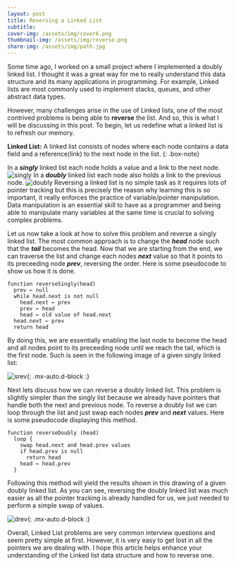 ```yaml
---
layout: post
title: Reversing a Linked List
subtitle: 
cover-img: /assets/img/cover6.png
thumbnail-img: /assets/img/reverse.png
share-img: /assets/img/path.jpg
---
```

Some time ago, I worked on a small project where I implemented a doubly linked list. I thought it was a great way for me to really understand this data structure and its many applications in programming. For example, Linked lists are most commonly used to implement stacks, queues, and other abstract data types. 

However, many challenges arise in the use of Linked lists, one of the most contrived problems is being able to **reverse** the list. And so, this is what I will be discussing in this post. To begin, let us redefine what a linked list is to refresh our memory.

**Linked List:** A linked list consists of nodes where each node contains a data field and a reference(link) to the next node in the list.
{: .box-note}

In a ***singly*** linked list each node holds a value and a link to the next node.
![singly](https://media.geeksforgeeks.org/wp-content/cdn-uploads/gq/2013/03/Linkedlist.png)
In a ***doubly*** linked list each node also holds a link to the previous node.
![doubly](https://media.geeksforgeeks.org/wp-content/cdn-uploads/gq/2014/03/DLL1.png)
Reversing a linked list is no simple task as it requires lots of pointer tracking but this is precisely the reason why learning this is so important, it really enforces the practice of variable/pointer manipulation. Data manipulation is an essential skill to have as a programmer and being able to manipulate many variables at the same time is crucial to solving complex problems.

Let us now take a look at how to solve this problem and reverse a singly linked list. The most common approach is to change the ***head*** node such that the ***tail*** becomes the head. Now that we are starting from the end, we can traverse the list and change each nodes ***next*** value so that it points to its preceeding node  ***prev***, reversing the order. Here is some pseudocode to show us how it is done.

~~~
function reverseSingly(head)
  prev ← null
  while head.next is not null
    head.next ← prev
    prev ← head
    head ← old value of head.next
  head.next ← prev
  return head
  ~~~
By doing this, we are essentially enabling the last node to become the head and all nodes point to its preceeding node until we reach the tail, which is the first node. Such is seen in the following image of a given singly linked list:

![srev](https://www.growingwiththeweb.com/images/2014/03/06/singly-linked-list.svg){: .mx-auto.d-block :}

Next lets discuss how we can reverse a doubly linked list. This problem is slightly simpler than the singly list because we already have pointers that handle both the next and previous node. To reverse a doubly list we can loop through the list and just swap each nodes  ***prev*** and  ***next*** values. Here is some pseudocode displaying this method.

~~~
function reverseDoubly (head)
  loop {
    swap head.next and head.prev values
    if head.prev is null
      return head
    head ← head.prev
  }
  ~~~
  Following this method will yield the results shown in this drawing of a given doubly linked list. As you can see, reversing the doubly linked list was much easier as all the pointer tracking is already handled for us, we just needed to perform a simple swap of values.
  
  ![drev](https://www.growingwiththeweb.com/images/2014/03/06/doubly-linked-list.svg){: .mx-auto.d-block :}

  Overall, Linked List problems are very common interview questions and seem pretty simple at first. However, it is very easy to get lost in all the pointers we are dealing with. I hope this article helps enhance your understanding of the Linked list data structure and how to reverse one.


